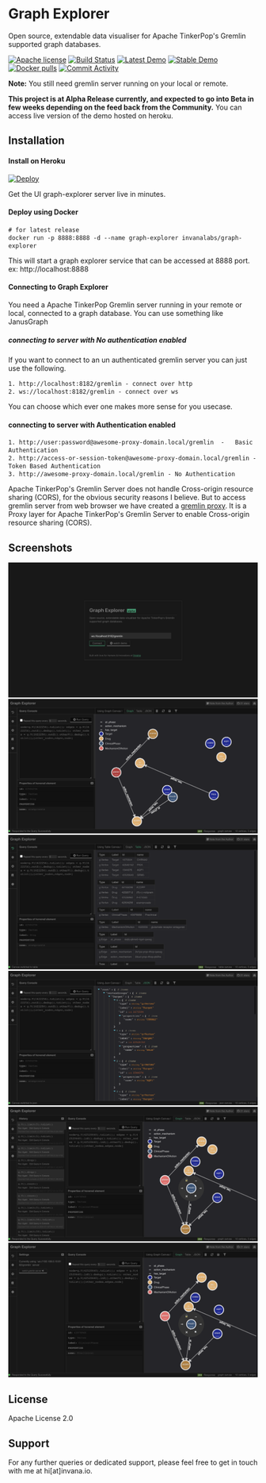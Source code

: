 # Graph Explorer

Open source, extendable data visualiser for Apache TinkerPop's Gremlin supported graph databases.

[![Apache license](https://img.shields.io/badge/license-Apache-blue.svg)](https://github.com/invanalabs/graph-explorer/blob/master/LICENSE) 
[![Build Status](https://travis-ci.org/invanalabs/graph-explorer.svg?branch=master)](https://travis-ci.org/invanalabs/graph-explorer)
[![Latest Demo](https://img.shields.io/badge/try%20demo-latest%20version-blue)](https://graph-explorer-edge.herokuapp.com)
[![Stable Demo](https://img.shields.io/badge/try%20demo-stable%20version-blue)](https://graph-explorer.herokuapp.com)
[![Docker pulls](https://img.shields.io/docker/pulls/invanalabs/graph-explorer)](https://hub.docker.com/r/invanalabs/graph-explorer)
[![Commit Activity](https://img.shields.io/github/commit-activity/m/invanalabs/graph-explorer)](https://github.com/invanalabs/graph-explorer/commits)

**Note:** You still need gremlin server running on your local or remote.

**This project is at Alpha Release currently, and expected 
to go into Beta in few weeks depending on the feed back
from the Community.** You can access live version of the demo hosted on heroku.


## Installation

#### Install on Heroku
[![Deploy](https://www.herokucdn.com/deploy/button.svg)](https://heroku.com/deploy?template=https://github.com/invanalabs/graph-explorer/tree/master)

Get the UI graph-explorer server live in minutes. 
 
#### Deploy using Docker

```shell script.
# for latest release
docker run -p 8888:8888 -d --name graph-explorer invanalabs/graph-explorer
```
This will start a graph explorer service that can be accessed at 8888 port. ex: http://localhost:8888 

#### Connecting to Graph Explorer

You need a Apache TinkerPop Gremlin server running in your remote or local, connected to a graph database.
You can use something like JanusGraph 

##### connecting to server with No authentication enabled 
If you want to connect to an un authenticated gremlin server you can just use the following. 

```shell script
1. http://localhost:8182/gremlin - connect over http
2. ws://localhost:8182/gremlin - connect over ws 
```

You can choose which ever one makes more sense for you usecase.

#### connecting to server with Authentication enabled
 
```shell script
1. http://user:password@awesome-proxy-domain.local/gremlin  -   Basic Authentication
2. http://access-or-session-token@awesome-proxy-domain.local/gremlin - Token Based Authentication
3. http://awesome-proxy-domain.local/gremlin - No Authentication
```

Apache TinkerPop's Gremlin Server does not handle Cross-origin resource sharing (CORS), for the 
obvious security reasons I believe. But to access gremlin server from web browser we have created a 
[gremlin proxy](https://github.com/invanalabs/gremlin-proxy). 
It is a Proxy layer for Apache TinkerPop's Gremlin Server to enable Cross-origin resource sharing (CORS).
 
 


## Screenshots
![1](./docs/screenshots/1.png)
![2](./docs/screenshots/2.png)
![3](./docs/screenshots/3.png)
![4](./docs/screenshots/4.png)
![5](./docs/screenshots/5.png)
![6](./docs/screenshots/6.png)


## License

Apache License 2.0

## Support 

For any further queries or dedicated support, please feel free to get in touch with me at hi[at]invana.io.
